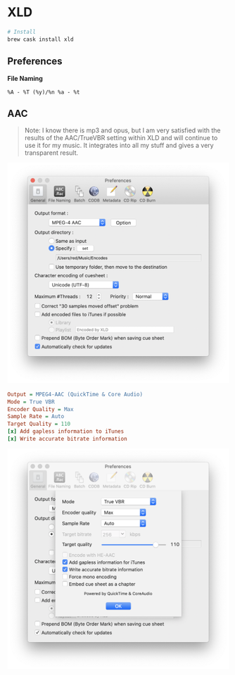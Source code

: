 # XLD



```sh
# Install
brew cask install xld
```



## Preferences



**File Naming**

```
%A - %T (%y)/%n %a - %t
```





## AAC

> Note: I know there is mp3 and opus, but I am very satisfied with the results of the AAC/TrueVBR setting within XLD and will continue to use it for my music. It integrates into all my stuff and gives a very transparent result.



<img src="xld.assets/image-20200416004412604.png" alt="image-20200416004412604" style="zoom:50%;" />



```ini
Output = MPEG4-AAC (QuickTime & Core Audio)
Mode = True VBR
Encoder Quality = Max
Sample Rate = Auto
Target Quality = 110
[x] Add gapless information to iTunes
[x] Write accurate bitrate information
```



<img src="xld.assets/image-20200416003630816.png" alt="image-20200416003630816" style="zoom:50%;" />

